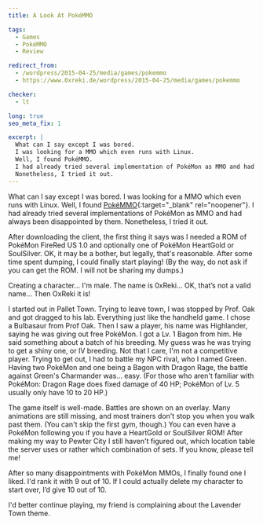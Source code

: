 ```yaml
---
title: A Look At PokéMMO

tags:
  - Games
  - PokéMMO
  - Review

redirect_from: 
  - /wordpress/2015-04-25/media/games/pokemmo
  - https://www.0xreki.de/wordpress/2015-04-25/media/games/pokemmo

checker:
  - lt

long: true
seo_meta_fix: 1

excerpt: |
  What can I say except I was bored.
  I was looking for a MMO which even runs with Linux.
  Well, I found PokéMMO.
  I had already tried several implementation of PokéMon as MMO and had always been disappointed by them.
  Nonetheless, I tried it out.
---
```

What can I say except I was bored.
I was looking for a MMO which even runs with Linux.
Well, I found [PokéMMO](https://pokemmo.eu){:target="_blank" rel="noopener"}.
I had already tried several implementations of PokéMon as MMO and had always been disappointed by them.
Nonetheless, I tried it out.

After downloading the client, the first thing it says was I needed a ROM of PokéMon FireRed US 1.0 and optionally one of PokéMon HeartGold or SoulSilver.
OK, it may be a bother, but legally, that's reasonable.
After some time spent dumping, I could finally start playing!
(By the way, do not ask if you can get the ROM.
I will not be sharing my dumps.)

Creating a character… I'm male.
The name is 0xReki…
OK, that’s not a valid name…
Then OxReki it is!

I started out in Pallet Town.
Trying to leave town, I was stopped by Prof. Oak and got dragged to his lab.
Everything just like the handheld game.
I chose a Bulbasaur from Prof Oak.
Then I saw a player, his name was Highlander, saying he was giving out free PokéMon.
I got a Lv. 1 Bagon from him.
He said something about a batch of his breeding.
My guess was he was trying to get a shiny one, or IV breeding.
Not that I care, I'm not a competitive player.
Trying to get out, I had to battle my NPC rival, who I named Green.
Having two PokéMon and one being a Bagon with Dragon Rage, the battle against Green's Charmander was… easy.
(For those who aren't familiar with PokéMon: Dragon Rage does fixed damage of 40 HP; PokéMon of Lv. 5 usually only have 10 to 20 HP.)

The game itself is well-made.
Battles are shown on an overlay.
Many animations are still missing, and most trainers don't stop you when you walk past them.
(You can't skip the first gym, though.)
You can even have a PokéMon following you if you have a HeartGold or SoulSilver ROM!
After making my way to Pewter City I still haven't figured out, which location table the server uses or rather which combination of sets.
If you know, please tell me!

After so many disappointments with PokéMon MMOs, I finally found one I liked.
I'd rank it with 9 out of 10.
If I could actually delete my character to start over, I’d give 10 out of 10.

I'd better continue playing, my friend is complaining about the Lavender Town theme.
